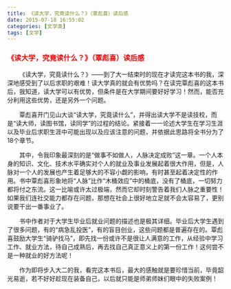 ```yaml
---
title: 《读大学，究竟读什么？》（覃彪喜）读后感
date: 2015-07-18 16:55:02
categories: [文学类]
tags: [文学]
---
```

### <font style="color: #f00;">《读大学，究竟读什么？》（覃彪喜）读后感</font>
&emsp;&emsp;《读大学，究竟读什么？》——到了大一结束时的现在才读完这本书的我，深深地感受到了以后求职的艰难！读大学真的就会有优势吗？在读完覃彪喜的这本书后，我知道，读大学可以有优势，但条件是在大学期间要好好学习！然而，能否充分利用这些优势，还是另外一个问题。

&emsp;&emsp;覃彪喜开门见山大谈“读大学，究竟读什么”，并得出读大学不是读技校，而是“读大师，读图书馆，读同学”的过程的结论。紧接着一一论述大学生在学习生涯以及毕业后求职生涯中可能出现以及应该注意的问题，并依据此思路将全书分为了18个章节。

&emsp;&emsp;其中，令我印象最深刻的是“做事不如做人，人脉决定成败”这一章。一个人本身的知识、文化、技术水平确实对个人的就业及事业发展起着很大作用，但是，人脉对一个人的发展也产生着足够大的不容小觑的影响，有时甚至起着决定性的作用。书中覃彪喜形象地将“人脉”比作“木桶效应”中的桶底，没有了桶底，一切努力都将付之东流。这一比喻或许太过极端，然而它却时刻警告着我们人脉之重要性！如果我们连社交能力都存在问题，那想在社会上很好地立足就不会太容易了，更别说要干出一番事业了。

&emsp;&emsp;书中作者对于大学生毕业后就业问题的描述也是极其详细。毕业后大学生遇到了很多问题，有的“病急乱投医”，有的盲目创业，这些问题都是普遍存在的。覃彪喜鼓励大学生“骑驴找马”，即先找一份或许不是很让人满意的工作，从经验中学习工作、就业方法，待自己成熟后，再去找自己真正意义上的第一份工作！这何尝不是一种就业的好方法呢！

&emsp;&emsp;作为即将步入大二的我，看完这本书后，最大的感触就是要珍惜当前，毕竟韶光易逝，若不好好趁现在装备自己，以后就只能是师弟师妹们眼中的失败案例！